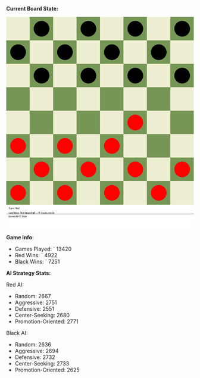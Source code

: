 
**Current Board State:**  
<!-- START_GIF -->
![Checkers Game](./checkers_game.gif)
<!-- END_GIF -->

**Game Info:**  
- Games Played: `<!-- GAMES_PLAYED --> 13420
- Red Wins: `<!-- RED_WINS --> 4922
- Black Wins: `<!-- BLACK_WINS --> 7251

<!-- AI_STATS -->
**AI Strategy Stats:**

Red AI:
- Random: 2667
- Aggressive: 2751
- Defensive: 2551
- Center-Seeking: 2680
- Promotion-Oriented: 2771

Black AI:
- Random: 2636
- Aggressive: 2694
- Defensive: 2732
- Center-Seeking: 2733
- Promotion-Oriented: 2625
